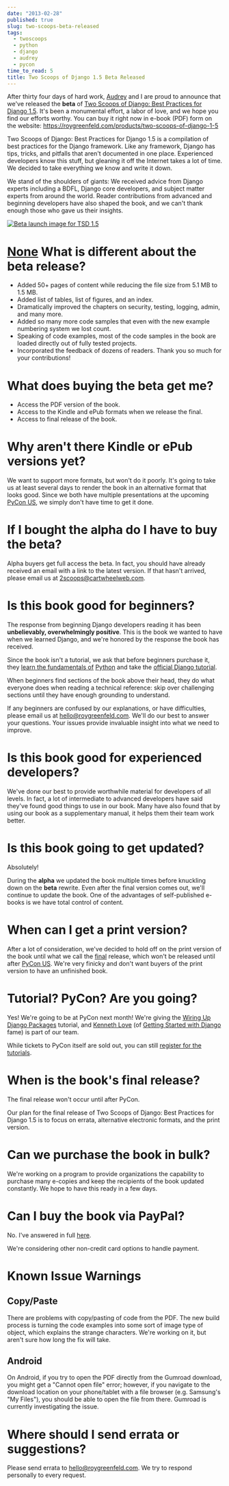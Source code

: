 ```yaml
---
date: "2013-02-28"
published: true
slug: two-scoops-beta-released
tags:
  - twoscoops
  - python
  - django
  - audrey
  - pycon
time_to_read: 5
title: Two Scoops of Django 1.5 Beta Released
---
```


After thirty four days of hard work, [Audrey](https://audrey.roygreenfeld.com)
and I are proud to announce that we've released the **beta** of [Two
Scoops of Django: Best Practices for Django
1.5](https://roygreenfeld.com/products/two-scoops-of-django-1-5). It's been a monumental effort, a labor
of love, and we hope you find our efforts worthy. You can buy it right
now in e-book (PDF) form on the website: <https://roygreenfeld.com/products/two-scoops-of-django-1-5>

Two Scoops of Django: Best Practices for Django 1.5 is a compilation of
best practices for the Django framework. Like any framework, Django has
tips, tricks, and pitfalls that aren't documented in one place.
Experienced developers know this stuff, but gleaning it off the Internet
takes a lot of time. We decided to take everything we know and write it
down.

We stand of the shoulders of giants: We received advice from Django
experts including a BDFL, Django core developers, and subject matter
experts from around the world. Reader contributions from advanced and
beginning developers have also shaped the book, and we can't thank
enough those who gave us their insights.

[![Beta launch image for TSD 1.5](https://f004.backblazeb2.com/file/daniel-feldroy-com/public/images/tsd15-beta.png)](https://roygreenfeld.com/products/two-scoops-of-django-1-5/)

[None](None)
What is different about the beta release?
=========================================

- Added 50+ pages of content while reducing the file size from 5.1 MB
  to 1.5 MB.
- Added list of tables, list of figures, and an index.
- Dramatically improved the chapters on security, testing, logging,
  admin, and many more.
- Added so many more code samples that even with the new example
  numbering system we lost count.
- Speaking of code examples, most of the code samples in the book are
  loaded directly out of fully tested projects.
- Incorporated the feedback of dozens of readers. Thank you so much
  for your contributions!

# What does buying the beta get me?

- Access the PDF version of the book.
- Access to the Kindle and ePub formats when we release the final.
- Access to final release of the book.

# Why aren't there Kindle or ePub versions yet?

We want to support more formats, but won't do it poorly. It's going to
take us at least several days to render the book in an alternative
format that looks good. Since we both have multiple presentations at the
upcoming [PyCon US](https://us.pycon.org/2013/), we simply don't have
time to get it done.

# If I bought the alpha do I have to buy the beta?

Alpha buyers get full access the beta. In fact, you should have already
received an email with a link to the latest version. If that hasn't
arrived, please email us at <2scoops@cartwheelweb.com>.

# Is this book good for beginners?

The response from beginning Django developers reading it has been
**unbelievably, overwhelmingly positive**. This is the book we wanted to
have when we learned Django, and we're honored by the response the book
has received.

Since the book isn't a tutorial, we ask that before beginners purchase
it, they [learn the fundamentals of](https://learnpythonthehardway.org/)
[Python](https://www.amazon.com/Learn-Python-Hard-Way-Introduction/dp/0321884914/?ie=UTF8&tag=ihpydanny-20)
and take the [official Django
tutorial](https://docs.djangoproject.com/en/1.5/intro/tutorial01/).

When beginners find sections of the book above their head, they do what
everyone does when reading a technical reference: skip over challenging
sections until they have enough grounding to understand.

If any beginners are confused by our explanations, or have difficulties,
please email us at <hello@roygreenfeld.com>. We'll do our best to
answer your questions. Your issues provide invaluable insight into what
we need to improve.

# Is this book good for experienced developers?

We've done our best to provide worthwhile material for developers of
all levels. In fact, a lot of intermediate to advanced developers have
said they've found good things to use in our book. Many have also found
that by using our book as a supplementary manual, it helps them their
team work better.

# Is this book going to get updated?

Absolutely!

During the **alpha** we updated the book multiple times before knuckling
down on the **beta** rewrite. Even after the final version comes out,
we'll continue to update the book. One of the advantages of
self-published e-books is we have total control of content.

# When can I get a print version?

After a lot of consideration, we've decided to hold off on the print
version of the book until what we call the
[final](/two-scoops-beta-released.html#final)
release, which won't be released until after [PyCon
US](https://us.pycon.org/2013/). We're very finicky and don't want
buyers of the print version to have an unfinished book.

# Tutorial? PyCon? Are you going?

Yes! We're going to be at PyCon next month! We're giving the [Wiring
Up Django Packages](https://us.pycon.org/2013/schedule/presentation/11/)
tutorial, and [Kenneth Love](https://brack3t.com/) (of [Getting Started
with Django](https://gettingstartedwithdjango.com/) fame) is part of our
team.

While tickets to PyCon itself are sold out, you can still [register for
the tutorials](https://us.pycon.org/2013/registration/register/).

# When is the book's final release?

The final release won't occur until after PyCon.

Our plan for the final release of Two Scoops of Django: Best Practices
for Django 1.5 is to focus on errata, alternative electronic formats,
and the print version.

# Can we purchase the book in bulk?

We're working on a program to provide organizations the capability to
purchase many e-copies and keep the recipients of the book updated
constantly. We hope to have this ready in a few days.

# Can I buy the book via PayPal?

No. I've answered in full
[here](/we-are-not-using-paypal.html).

We're considering other non-credit card options to handle payment.

# Known Issue Warnings

## Copy/Paste

There are problems with copy/pasting of code from the PDF. The new build
process is turning the code examples into some sort of image type of
object, which explains the strange characters. We're working on it, but
aren't sure how long the fix will take.

## Android

On Android, if you try to open the PDF directly from the Gumroad
download, you might get a "Cannot open file" error; however, if you
navigate to the download location on your phone/tablet with a file
browser (e.g. Samsung's "My Files"), you should be able to open the
file from there. Gumroad is currently investigating the issue.

# Where should I send errata or suggestions?

Please send errata to <hello@roygreenfeld.com>. We try to respond
personally to every request.
